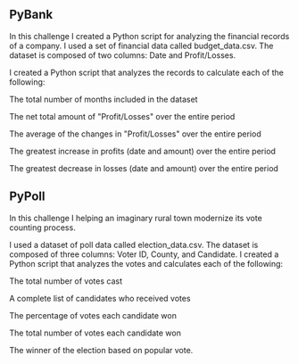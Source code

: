 ## PyBank 

In this challenge I created a Python script for analyzing the financial records of a company. I used a set of financial data called budget_data.csv. The dataset is composed of two columns: Date and Profit/Losses.


I created a Python script that analyzes the records to calculate each of the following:


The total number of months included in the dataset


The net total amount of "Profit/Losses" over the entire period


The average of the changes in "Profit/Losses" over the entire period


The greatest increase in profits (date and amount) over the entire period


The greatest decrease in losses (date and amount) over the entire period


## PyPoll

In this challenge I helping an imaginary rural town modernize its vote counting process.


I used a dataset of poll data called election_data.csv. The dataset is composed of three columns: Voter ID, County, and Candidate. I created a Python script that analyzes the votes and calculates each of the following:


The total number of votes cast


A complete list of candidates who received votes


The percentage of votes each candidate won


The total number of votes each candidate won


The winner of the election based on popular vote.
